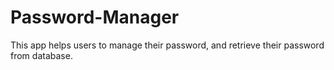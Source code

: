 # Password-Manager
This app helps users to manage their password, and retrieve their password from database. 
